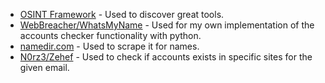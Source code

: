 - [OSINT Framework](https://osintframework.com/) - Used to discover great tools.
- [WebBreacher/WhatsMyName](https://github.com/WebBreacher/WhatsMyName/blob/main/wmn-data.json) - Used for my own implementation of the accounts checker functionality with python.
- [namedir.com](https://namesdir.com) - Used to scrape it for names. 
- [N0rz3/Zehef](https://github.com/N0rz3/Zehef/) - Used to check if accounts exists in specific sites for the given email.
